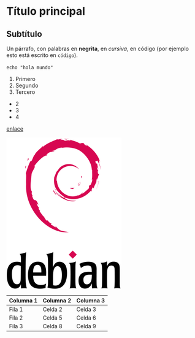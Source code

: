 # Título principal
## Subtítulo

Un párrafo, con palabras en **negrita**, en *cursiva*, en código (por ejemplo esto está escrito en `código`).

`echo "hola mundo"`

1. Primero
2. Segundo
3. Tercero

* 2
* 3
* 4

[enlace](https://dit.gonzalonazareno.org/gestiona/)

![alt debian](Debian_logo.png)

| Columna 1 | Columna 2 | Columna 3 |
|----------|----------|----------|
| Fila 1    | Celda 2   | Celda 3   |
| Fila 2    | Celda 5   | Celda 6   |
| Fila 3    | Celda 8   | Celda 9   |
